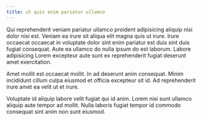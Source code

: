 ```yaml
---
title: ut quis enim pariatur ullamco
---
```


Qui reprehenderit veniam pariatur ullamco proident adipisicing aliquip nisi dolor nisi est. Veniam ea irure sit aliqua elit magna quis ut irure. Irure occaecat occaecat in voluptate dolor sint enim pariatur est duis sint duis fugiat consequat. Aute ea ullamco do nulla ipsum do est laborum. Labore adipisicing Lorem excepteur aute sunt ex reprehenderit fugiat deserunt amet exercitation.

Amet mollit est occaecat mollit. In ad deserunt anim consequat. Minim incididunt cillum culpa eiusmod et officia excepteur sit id. Ad reprehenderit irure amet ea velit ut et irure.

Voluptate id aliquip labore velit fugiat qui id anim. Lorem nisi sunt ullamco aliquip aute tempor ad mollit. Nulla laboris fugiat tempor id commodo consequat sint anim non sunt eiusmod.